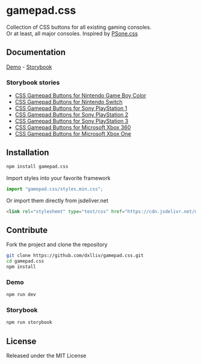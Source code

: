 # gamepad.css

Collection of CSS buttons for all existing gaming consoles.  
Or at least, all major consoles. Inspired by [PSone.css](https://github.com/micah5/PSone.css)

## Documentation
[Demo](https://dxlliv.github.io/gamepad.css) - [Storybook](https://dxlliv.github.io/gamepad.css/stories)

### Storybook stories 
- [CSS Gamepad Buttons for Nintendo Game Boy Color](https://dxlliv.github.io/gamepad.css/stories/?path=/docs/platform-nintendo-game-boy-color--docs)
- [CSS Gamepad Buttons for Nintendo Switch](https://dxlliv.github.io/gamepad.css/stories/?path=/docs/platform-nintendo-switch--docs)
- [CSS Gamepad Buttons for Sony PlayStation 1](https://dxlliv.github.io/gamepad.css/stories/?path=/docs/platform-playstation-ps1--docs)
- [CSS Gamepad Buttons for Sony PlayStation 2](https://dxlliv.github.io/gamepad.css/stories/?path=/docs/platform-playstation-ps2--docs)
- [CSS Gamepad Buttons for Sony PlayStation 3](https://dxlliv.github.io/gamepad.css/stories/?path=/docs/platform-playstation-ps3--docs)
- [CSS Gamepad Buttons for Microsoft Xbox 360](https://dxlliv.github.io/gamepad.css/stories/?path=/docs/platform-xbox-360--docs)
- [CSS Gamepad Buttons for Microsoft Xbox One](https://dxlliv.github.io/gamepad.css/stories/?path=/docs/platform-xbox-one--docs)


## Installation
```bash
npm install gamepad.css
```

Import styles into your favorite framework

```ts
import "gamepad.css/styles.min.css";
```

Or import them directly from jsdeliver.net

```html
<link rel="stylesheet" type="text/css" href="https://cdn.jsdelivr.net/npm/gamepad.css@latest/styles.min.css" />
```

## Contribute
Fork the project and clone the repository  

```bash
git clone https://github.com/dxlliv/gamepad.css.git
cd gamepad.css
npm install
```

### Demo
```bash
npm run dev
```

### Storybook
```bash
npm run storybook
```

## License
Released under the MIT License
